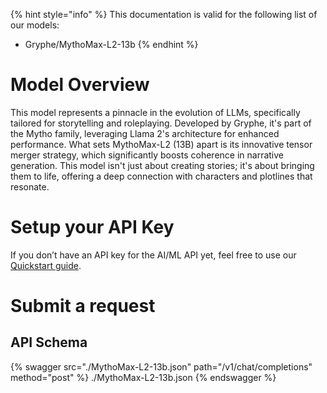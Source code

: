 [#references:start]: <> ({ "template": "openapi" })
{% hint style="info" %}
This documentation is valid for the following list of our models:
* Gryphe/MythoMax-L2-13b
{% endhint %}

# Model Overview
This model represents a pinnacle in the evolution of LLMs, specifically tailored for storytelling and roleplaying. Developed by Gryphe, it&#x27;s part of the Mytho family, leveraging Llama 2&#x27;s architecture for enhanced performance. What sets MythoMax-L2 (13B) apart is its innovative tensor merger strategy, which significantly boosts coherence in narrative generation. This model isn&#x27;t just about creating stories; it&#x27;s about bringing them to life, offering a deep connection with characters and plotlines that resonate.

# Setup your API Key
If you don’t have an API key for the AI/ML API yet, feel free to use our [Quickstart guide](https://docs.aimlapi.com/quickstart/setting-up).

# Submit a request
## API Schema
{% swagger src="./MythoMax-L2-13b.json" path="/v1/chat/completions" method="post" %}
./MythoMax-L2-13b.json
{% endswagger %}

[#references:end]: <> ({})